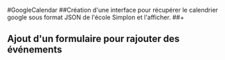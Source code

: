 #GoogleCalendar
##Création d'une interface pour récupérer le calendrier google sous format JSON de l'école Simplon et l'afficher.
##+
## Ajout d'un formulaire pour rajouter des événements 
